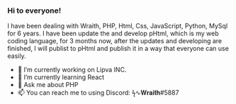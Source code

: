 ### Hi to everyone!
I have been dealing with Wraith, PHP, Html, Css, JavaScript, Python, MySql for 6 years. I have been update the and develop pHtml, which is my web coding language, for 3 months now, after the updates and developing are finished, I will publist to pHtml and publish it in a way that everyone can use easily.

- 🔭 I’m currently working on Lipva INC.
- 🌱 I’m currently learning React
- 💬 Ask me about PHP
- 📫 You can reach me to using Discord: ϟ∿𝐖𝐫𝐚𝐢𝐭𝐡#5887

